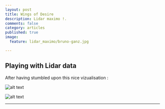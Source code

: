 ```yaml
---
layout: post
title: Wings of Desire
description: Lidar maximo !.
comments: false
category: articles
published: true
image:
  feature: lidar_maximo/bruno-ganz.jpg

---
```



## Playing with Lidar data

After having stumbled upon this nice vizualisation :


![alt text](/images/lidar_maximo/berlin_humboldthain.png "Berlin Humboldthain")

![alt text](/images/lidar_maximo/berlin_mitte.png "Berlin Mitte")


-----------



